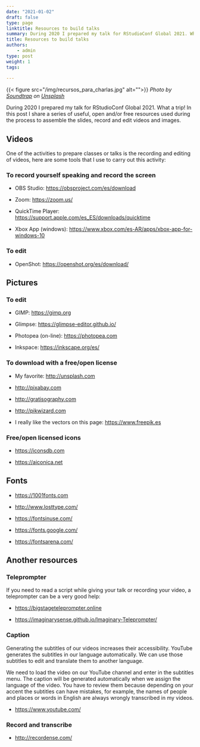 ```yaml
---
date: "2021-01-02"
draft: false
type: page
linktitle: Resources to build talks
summary: During 2020 I prepared my talk for RStudioConf Global 2021. What a trip! In this post i sahre a series of useful resources used during the process. 
title: Resources to build talks
authors: 
    - admin
type: post
weight: 1
tags: 
  
---
```


{{< figure src="/img/recursos_para_charlas.jpg" alt="">}}
*<span>Photo by <a href="https://unsplash.com/@soundtrap?utm_source=unsplash&amp;utm_medium=referral&amp;utm_content=creditCopyText">Soundtrap</a> on <a href="https://unsplash.com/?utm_source=unsplash&amp;utm_medium=referral&amp;utm_content=creditCopyText">Unsplash</a></span>*


During 2020 I prepared my talk for RStudioConf Global 2021. What a trip! In this post I share a series of useful, open and/or free resources used during the process to assemble the slides, record and edit videos and images.

## Videos

One of the activities to prepare classes or talks is the recording and editing of videos, here are some tools that I use to carry out this activity:

### To record yourself speaking and record the screen

* OBS Studio: https://obsproject.com/es/download

* Zoom: https://zoom.us/

* QuickTime Player: https://support.apple.com/es_ES/downloads/quicktime

* Xbox App (windows): https://www.xbox.com/es-AR/apps/xbox-app-for-windows-10

### To edit

* OpenShot: https://openshot.org/es/download/


## Pictures

### To edit

* GIMP: https://gimp.org

* Glimpse: https://glimpse-editor.github.io/

* Photopea (on-line): https://photopea.com

* Inkspace: https://inkscape.org/es/


### To download with a free/open license

* My favorite: http://unsplash.com

* http://pixabay.com

* http://gratisography.com

* http://pikwizard.com

* I really like the vectors on this page: https://www.freepik.es

### Free/open licensed icons

* https://iconsdb.com

* https://aiconica.net

## Fonts 

* https://1001fonts.com

* http://www.losttype.com/

* https://fontsinuse.com/

* https://fonts.google.com/

* https://fontsarena.com/

## Another resources

### Teleprompter

If you need to read a script while giving your talk or recording your video, a teleprompter can be a very good help:

* https://bigstageteleprompter.online

* https://imaginarysense.github.io/Imaginary-Teleprompter/

### Caption

Generating the subtitles of our videos increases their accessibility. YouTube generates the subtitles in our language automatically. We can use those subtitles to edit and translate them to another language.

We need to load the video on our YouTube channel and enter in the subtitles menu. The caption will be generated automatically when we assign the language of the video. You have to review them because depending on your accent the subtitles can have mistakes, for example, the names of people and places or words in English are always wrongly transcribed in my videos.

* https://www.youtube.com/ 

### Record and transcribe

* http://recordense.com/

